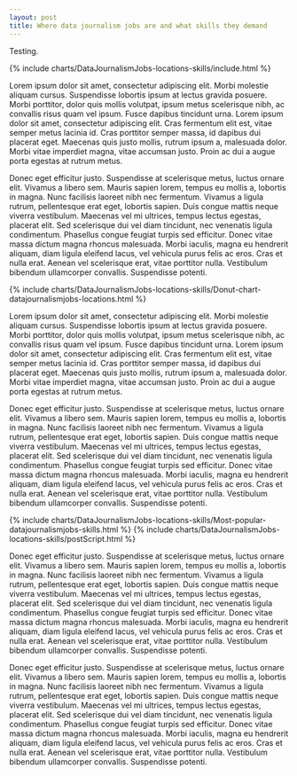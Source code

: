 ```yaml
---
layout: post
title: Where data journalism jobs are and what skills they demand
---
```


Testing.

{% include charts/DataJournalismJobs-locations-skills/include.html %}


Lorem ipsum dolor sit amet, consectetur adipiscing elit. Morbi molestie aliquam cursus. Suspendisse lobortis ipsum at lectus gravida posuere. Morbi porttitor, dolor quis mollis volutpat, ipsum metus scelerisque nibh, ac convallis risus quam vel ipsum. Fusce dapibus tincidunt urna. Lorem ipsum dolor sit amet, consectetur adipiscing elit. Cras fermentum elit est, vitae semper metus lacinia id. Cras porttitor semper massa, id dapibus dui placerat eget. Maecenas quis justo mollis, rutrum ipsum a, malesuada dolor. Morbi vitae imperdiet magna, vitae accumsan justo. Proin ac dui a augue porta egestas at rutrum metus.

Donec eget efficitur justo. Suspendisse at scelerisque metus, luctus ornare elit. Vivamus a libero sem. Mauris sapien lorem, tempus eu mollis a, lobortis in magna. Nunc facilisis laoreet nibh nec fermentum. Vivamus a ligula rutrum, pellentesque erat eget, lobortis sapien. Duis congue mattis neque viverra vestibulum. Maecenas vel mi ultrices, tempus lectus egestas, placerat elit. Sed scelerisque dui vel diam tincidunt, nec venenatis ligula condimentum. Phasellus congue feugiat turpis sed efficitur. Donec vitae massa dictum magna rhoncus malesuada. Morbi iaculis, magna eu hendrerit aliquam, diam ligula eleifend lacus, vel vehicula purus felis ac eros. Cras et nulla erat. Aenean vel scelerisque erat, vitae porttitor nulla. Vestibulum bibendum ullamcorper convallis. Suspendisse potenti.

{% include charts/DataJournalismJobs-locations-skills/Donut-chart-datajournalismjobs-locations.html %}

Lorem ipsum dolor sit amet, consectetur adipiscing elit. Morbi molestie aliquam cursus. Suspendisse lobortis ipsum at lectus gravida posuere. Morbi porttitor, dolor quis mollis volutpat, ipsum metus scelerisque nibh, ac convallis risus quam vel ipsum. Fusce dapibus tincidunt urna. Lorem ipsum dolor sit amet, consectetur adipiscing elit. Cras fermentum elit est, vitae semper metus lacinia id. Cras porttitor semper massa, id dapibus dui placerat eget. Maecenas quis justo mollis, rutrum ipsum a, malesuada dolor. Morbi vitae imperdiet magna, vitae accumsan justo. Proin ac dui a augue porta egestas at rutrum metus.

Donec eget efficitur justo. Suspendisse at scelerisque metus, luctus ornare elit. Vivamus a libero sem. Mauris sapien lorem, tempus eu mollis a, lobortis in magna. Nunc facilisis laoreet nibh nec fermentum. Vivamus a ligula rutrum, pellentesque erat eget, lobortis sapien. Duis congue mattis neque viverra vestibulum. Maecenas vel mi ultrices, tempus lectus egestas, placerat elit. Sed scelerisque dui vel diam tincidunt, nec venenatis ligula condimentum. Phasellus congue feugiat turpis sed efficitur. Donec vitae massa dictum magna rhoncus malesuada. Morbi iaculis, magna eu hendrerit aliquam, diam ligula eleifend lacus, vel vehicula purus felis ac eros. Cras et nulla erat. Aenean vel scelerisque erat, vitae porttitor nulla. Vestibulum bibendum ullamcorper convallis. Suspendisse potenti.

{% include charts/DataJournalismJobs-locations-skills/Most-popular-datajournalismjobs-skills.html %}
{% include charts/DataJournalismJobs-locations-skills/postScript.html %}

Donec eget efficitur justo. Suspendisse at scelerisque metus, luctus ornare elit. Vivamus a libero sem. Mauris sapien lorem, tempus eu mollis a, lobortis in magna. Nunc facilisis laoreet nibh nec fermentum. Vivamus a ligula rutrum, pellentesque erat eget, lobortis sapien. Duis congue mattis neque viverra vestibulum. Maecenas vel mi ultrices, tempus lectus egestas, placerat elit. Sed scelerisque dui vel diam tincidunt, nec venenatis ligula condimentum. Phasellus congue feugiat turpis sed efficitur. Donec vitae massa dictum magna rhoncus malesuada. Morbi iaculis, magna eu hendrerit aliquam, diam ligula eleifend lacus, vel vehicula purus felis ac eros. Cras et nulla erat. Aenean vel scelerisque erat, vitae porttitor nulla. Vestibulum bibendum ullamcorper convallis. Suspendisse potenti.

Donec eget efficitur justo. Suspendisse at scelerisque metus, luctus ornare elit. Vivamus a libero sem. Mauris sapien lorem, tempus eu mollis a, lobortis in magna. Nunc facilisis laoreet nibh nec fermentum. Vivamus a ligula rutrum, pellentesque erat eget, lobortis sapien. Duis congue mattis neque viverra vestibulum. Maecenas vel mi ultrices, tempus lectus egestas, placerat elit. Sed scelerisque dui vel diam tincidunt, nec venenatis ligula condimentum. Phasellus congue feugiat turpis sed efficitur. Donec vitae massa dictum magna rhoncus malesuada. Morbi iaculis, magna eu hendrerit aliquam, diam ligula eleifend lacus, vel vehicula purus felis ac eros. Cras et nulla erat. Aenean vel scelerisque erat, vitae porttitor nulla. Vestibulum bibendum ullamcorper convallis. Suspendisse potenti.